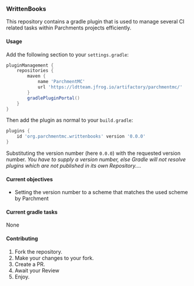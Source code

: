 ### WrittenBooks
This repository contains a gradle plugin that is used to manage several CI related tasks within Parchments projects efficiently.

#### Usage
Add the following section to your `settings.gradle`:
```groovy
pluginManagement {
    repositories {
        maven {
            name 'ParchmentMC'
            url 'https://ldtteam.jfrog.io/artifactory/parchmentmc/'
        }
        gradlePluginPortal()
    }
}
```
Then add the plugin as normal to your `build.gradle`:
```groovy
plugins {
    id 'org.parchmentmc.writtenbooks' version '0.0.0'
}
```
Substituting the version number (here `0.0.0`) with the requested version number.
_You have to supply a version number, else Gradle will not resolve plugins which are not published in its own Repository...._

#### Current objectives
- Setting the version number to a scheme that matches the used scheme by Parchment

#### Current gradle tasks
None

#### Contributing
1. Fork the repository.
2. Make your changes to your fork.
3. Create a PR.
4. Await your Review
5. Enjoy.